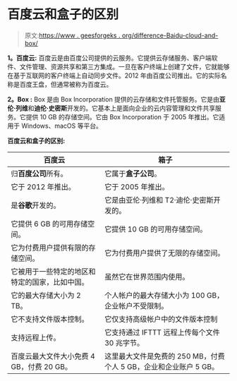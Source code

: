 # 百度云和盒子的区别

> 原文:[https://www . geesforgeks . org/difference-Baidu-cloud-and-box/](https://www.geeksforgeeks.org/difference-between-baidu-cloud-and-box/)

**1。百度云:**
百度云是由百度公司提供的云服务。它提供云存储服务、客户端软件、文件管理、资源共享和第三方集成。一旦在客户终端上创建了文件，它就能够在基于互联网的客户终端上自动同步文件。2012 年由百度公司推出。它的实际名称是百度王盘，但通常被称为百度云。

**2。Box :**
Box 是由 Box Incorporation 提供的云存储和文件托管服务。它是由**亚伦·列维**和**迪伦·史密斯**开发的。它基本上是面向企业的云内容管理和文件共享服务。它提供 10 GB 的存储空间。它由 Box Incorporation 于 2005 年推出。它适用于 Windows、macOS 等平台。

**百度云和盒子的区别:**

<center>

| 百度云 | 箱子 |
| --- | --- |
| 归**百度公司**所有。 | 它属于**盒子公司**。 |
| 它于 2012 年推出。 | 它于 2005 年推出。 |
| 是**谷歌**开发的。 | 它是由亚伦·列维和 T2·迪伦·史密斯开发的。 |
| 它提供 6 GB 的可用存储空间。 | 它提供 10 GB 的可用存储空间。 |
| 它为付费用户提供有限的存储空间。 | 它为付费用户提供了无限的存储空间。 |
| 它被用于一些特定的地区和特定的国家，比如中国。 | 虽然它在世界范围内使用。 |
| 它的最大存储大小为 2 TB。 | 个人帐户的最大存储大小为 100 GB，企业帐户不受限制。 |
| 它不支持文件版本控制。 | 它仅支持高级帐户中的文件版本控制 |
| 支持远程上传。 | 它支持通过 IFTTT 远程上传每个文件 30 兆字节。 |
| 百度云最大文件大小免费 4 GB，付费 20 GB。 | 这里最大文件是免费的 250 MB，付费个人 5 GB，企业和企业账户 5 GB。 |

</center>